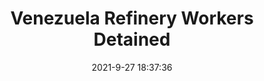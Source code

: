---
"title": "Venezuela Refinery Workers Detained"
"date": "2021-9-27 18:37:36"
"feed_name": "RIGZONE"
"feed_website": "http://www.rigzone.com/"
"feed_rss": "http://www.rigzone.com/news/rss/rigzone_latest.aspx"
"link": "https://www.rigzone.com/news/wire/venezuela_refinery_workers_detained-27-sep-2021-166546-article/?rss=true"
"source": "None"
"file": "_posts/2021-1-1-fe29f70aa811a72f80d740ed6f7e92f6fe915326.md"
"accident": "0"
"drilling": "0"
"dead": "0"
"injured": "0"
"arrested": "0"
"where": "unknown site"
"place": "unknown place"
---